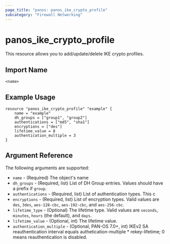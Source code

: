 ```yaml
---
page_title: "panos: panos_ike_crypto_profile"
subcategory: "Firewall Networking"
---
```


# panos_ike_crypto_profile

This resource allows you to add/update/delete IKE crypto profiles.


## Import Name

```
<name>
```


## Example Usage

```hcl
resource "panos_ike_crypto_profile" "example" {
    name = "example"
    dh_groups = ["group1", "group2"]
    authentications = ["md5", "sha1"]
    encryptions = ["des"]
    lifetime_value = 8
    authentication_multiple = 3
}
```

## Argument Reference

The following arguments are supported:

* `name` - (Required) The object's name
* `dh_groups` - (Required, list) List of DH Group entries.  Values should
  have a prefix if `group`.
* `authentications` - (Required, list) List of authentication types.  This c
* `encryptions` - (Required, list) List of encryption types.  Valid values
  are `des`, `3des`, `aes-128-cbc`, `aes-192-cbc`, and `aes-256-cbc`.
* `lifetime_type` - (Optional) The lifetime type.  Valid values are `seconds`,
  `minutes`, `hours` (the default), and `days`.
* `lifetime_value` - (Optional, int) The lifetime value.
* `authentication_multiple` - (Optional, PAN-OS 7.0+, int) IKEv2 SA
  reauthentication interval equals authetication-multiple * rekey-lifetime; 0
  means reauthentication is disabled.
